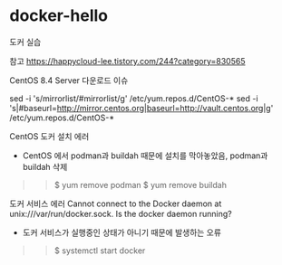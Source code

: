# docker-hello

도커 실습

참고
https://happycloud-lee.tistory.com/244?category=830565

CentOS 8.4 Server 다운로드 이슈
>>
sed -i 's/mirrorlist/#mirrorlist/g' /etc/yum.repos.d/CentOS-*
sed -i 's|#baseurl=http://mirror.centos.org|baseurl=http://vault.centos.org|g' /etc/yum.repos.d/CentOS-*

CentOS 도커 설치 에러
- CentOS 에서 podman과 buildah 때문에 설치를 막아놓았음, podman과 buildah 삭제
>> $ yum remove podman
>> $ yum remove buildah

도커 서비스 에러
Cannot connect to the Docker daemon at unix:///var/run/docker.sock. Is the docker daemon running?
- 도커 서비스가 실행중인 상태가 아니기 때문에 발생하는 오류
>> $ systemctl start docker

